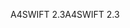 <span data-ttu-id="6fd02-101">A4SWIFT 2.3</span><span class="sxs-lookup"><span data-stu-id="6fd02-101">A4SWIFT 2.3</span></span>